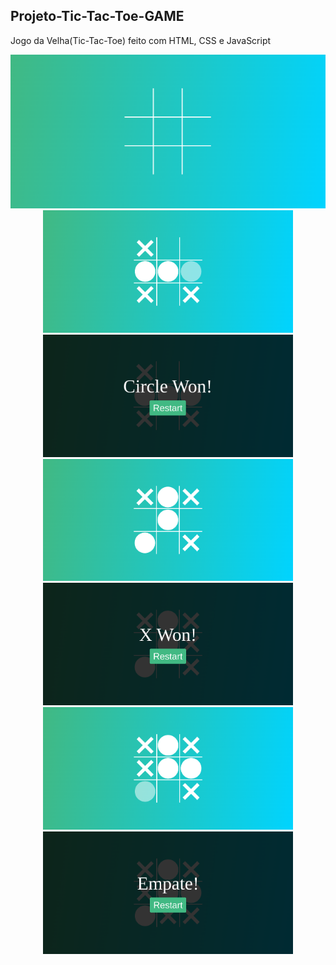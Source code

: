 ## Projeto-Tic-Tac-Toe-GAME

Jogo da Velha(Tic-Tac-Toe) feito com HTML, CSS e JavaScript

<p align="center">
  <img src="./images/Initial.png" width="805" title="Initial game">

  <img src="./images/Circle1.png" width="400" title="Circle won">
  <img src="./images/Circle2.png" width="400" title="Circle won">

  <img src="./images/X1.png" width="400" title="x won">
  <img src="./images/X2.png" width="400" title="x won">
 
  <img src="./images/Empate1.png" width="400" title="Empate 1">
  <img src="./images/Empate2.png" width="400" title="Empate 2">
</p>

